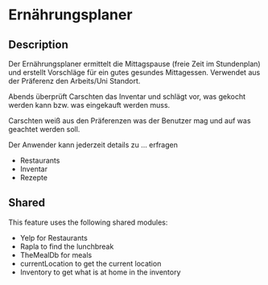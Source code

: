 # Ernährungsplaner

## Description

Der Ernährungsplaner ermittelt die Mittagspause (freie Zeit im Stundenplan) und erstellt Vorschläge für ein gutes gesundes Mittagessen. Verwendet aus der Präferenz den Arbeits/Uni Standort.​

Abends überprüft Carschten das Inventar und schlägt vor, was gekocht werden kann bzw. was eingekauft werden muss.​

Carschten weiß aus den Präferenzen was der Benutzer mag und auf was geachtet werden soll.​

Der Anwender kann jederzeit details zu … erfragen​

- Restaurants​
- Inventar​
- Rezepte

## Shared

This feature uses the following shared modules:

- Yelp for Restaurants
- Rapla to find the lunchbreak
- TheMealDb for meals
- currentLocation to get the current location
- Inventory to get what is at home in the inventory
